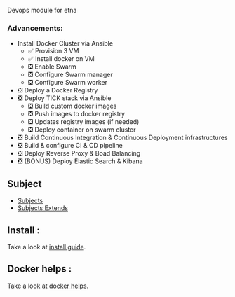 Devops module for etna


### Advancements:

- Install Docker Cluster via Ansible
    - :white_check_mark: Provision 3 VM
    - :white_check_mark: Install docker on VM
    - :negative_squared_cross_mark: Enable Swarm
    - :negative_squared_cross_mark: Configure Swarm manager
    - :negative_squared_cross_mark: Configure Swarm worker
- :negative_squared_cross_mark: Deploy a Docker Registry
- :negative_squared_cross_mark: Deploy TICK stack via Ansible
    - :negative_squared_cross_mark: Build custom docker images
    - :negative_squared_cross_mark: Push images to docker registry
    - :negative_squared_cross_mark: Updates registry images (if needed)
    - :negative_squared_cross_mark: Deploy container on swarm cluster
- :negative_squared_cross_mark: Build Continuous Integration & Continuous Deployment infrastructures
- :negative_squared_cross_mark: Build & configure CI & CD pipeline
- :negative_squared_cross_mark: Deploy Reverse Proxy & Boad Balancing
- :negative_squared_cross_mark: (BONUS) Deploy Elastic Search & Kibana


## Subject
- [Subjects](docs/subjects/subject.png)
- [Subjects Extends](docs/subjects/extends.pdf)


## Install :

Take a look at [install guide](docs/install.md).


## Docker helps :

Take a look at [docker helps](docs/docker.md).
